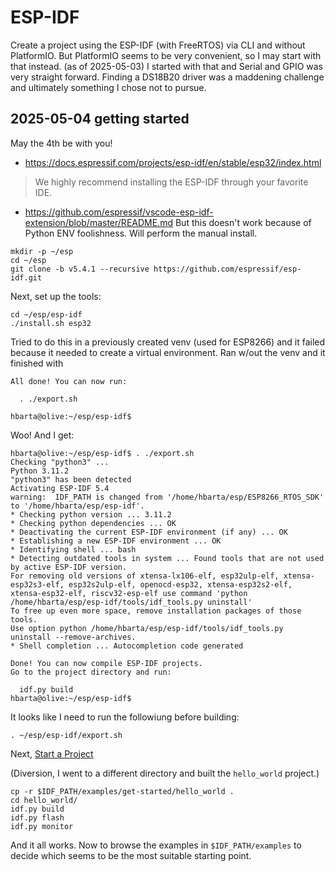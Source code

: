 # ESP-IDF 

Create a project using the ESP-IDF (with FreeRTOS) via CLI and without PlatformIO. But PlatformIO seems to be very convenient, so I may start with that instead. (as of 2025-05-03) I started with that and Serial and GPIO was very straight forward. Finding a DS18B20 driver was a maddening challenge and ultimately something I chose not to pursue.

## 2025-05-04 getting started

May the 4th be with you!

* <https://docs.espressif.com/projects/esp-idf/en/stable/esp32/index.html>

> We highly recommend installing the ESP-IDF through your favorite IDE.

* <https://github.com/espressif/vscode-esp-idf-extension/blob/master/README.md> But this doesn't work because of Python ENV foolishness. Will perform the manual install.

```text
mkdir -p ~/esp
cd ~/esp
git clone -b v5.4.1 --recursive https://github.com/espressif/esp-idf.git
```

Next, set up the tools:

```text
cd ~/esp/esp-idf
./install.sh esp32
```

Tried to do this in a previously created venv (used for ESP8266) and it failed because it needed to create a virtual environment. Ran w/out the venv and it finished with 

```text
All done! You can now run:

  . ./export.sh

hbarta@olive:~/esp/esp-idf$ 
```

Woo! And I get:

```text
hbarta@olive:~/esp/esp-idf$ . ./export.sh
Checking "python3" ...
Python 3.11.2
"python3" has been detected
Activating ESP-IDF 5.4
warning:  IDF_PATH is changed from '/home/hbarta/esp/ESP8266_RTOS_SDK' to '/home/hbarta/esp/esp-idf'.
* Checking python version ... 3.11.2
* Checking python dependencies ... OK
* Deactivating the current ESP-IDF environment (if any) ... OK
* Establishing a new ESP-IDF environment ... OK
* Identifying shell ... bash
* Detecting outdated tools in system ... Found tools that are not used by active ESP-IDF version.
For removing old versions of xtensa-lx106-elf, esp32ulp-elf, xtensa-esp32s3-elf, esp32s2ulp-elf, openocd-esp32, xtensa-esp32s2-elf, xtensa-esp32-elf, riscv32-esp-elf use command 'python /home/hbarta/esp/esp-idf/tools/idf_tools.py uninstall'
To free up even more space, remove installation packages of those tools.
Use option python /home/hbarta/esp/esp-idf/tools/idf_tools.py uninstall --remove-archives.
* Shell completion ... Autocompletion code generated

Done! You can now compile ESP-IDF projects.
Go to the project directory and run:

  idf.py build
hbarta@olive:~/esp/esp-idf$ 
```

It looks like I need to run the followiung before building:

```text
. ~/esp/esp-idf/export.sh
```

Next, [Start a Project](https://docs.espressif.com/projects/esp-idf/en/stable/esp32/get-started/linux-macos-setup.html#start-a-project)

(Diversion, I went to a different directory and built the `hello_world` project.)

```text
cp -r $IDF_PATH/examples/get-started/hello_world .
cd hello_world/
idf.py build
idf.py flash
idf.py monitor
```

And it all works. Now to browse the examples in `$IDF_PATH/examples` to decide which seems to be the most suitable starting point.
